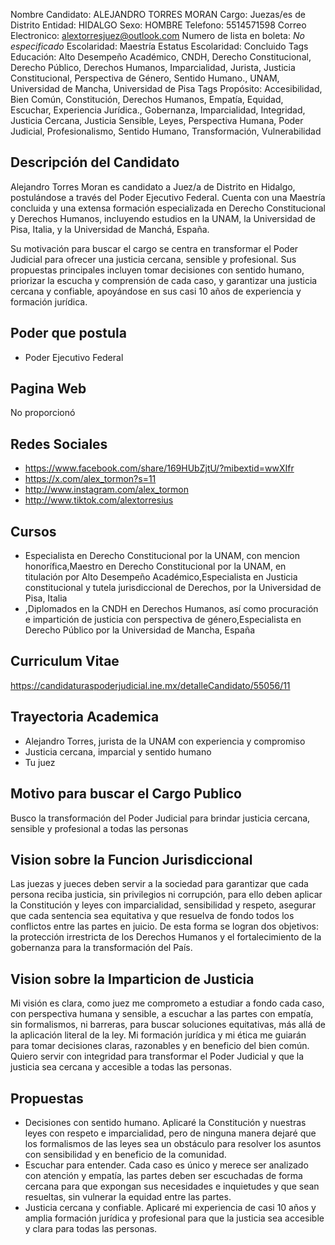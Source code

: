 Nombre Candidato: ALEJANDRO TORRES MORAN
Cargo: Juezas/es de Distrito
Entidad: HIDALGO
Sexo: HOMBRE
Telefono: 5514571598
Correo Electronico: alextorresjuez@outlook.com
Numero de lista en boleta: *No especificado*
Escolaridad: Maestría
Estatus Escolaridad: Concluido
Tags Educación: Alto Desempeño Académico, CNDH, Derecho Constitucional, Derecho Público, Derechos Humanos, Imparcialidad, Jurista, Justicia Constitucional, Perspectiva de Género, Sentido Humano., UNAM, Universidad de Mancha, Universidad de Pisa
Tags Propósito: Accesibilidad, Bien Común, Constitución, Derechos Humanos, Empatía, Equidad, Escuchar, Experiencia Jurídica., Gobernanza, Imparcialidad, Integridad, Justicia Cercana, Justicia Sensible, Leyes, Perspectiva Humana, Poder Judicial, Profesionalismo, Sentido Humano, Transformación, Vulnerabilidad


## Descripción del Candidato 

Alejandro Torres Moran es candidato a Juez/a de Distrito en Hidalgo, postulándose a través del Poder Ejecutivo Federal. Cuenta con una Maestría concluida y una extensa formación especializada en Derecho Constitucional y Derechos Humanos, incluyendo estudios en la UNAM, la Universidad de Pisa, Italia, y la Universidad de Manchá, España.

Su motivación para buscar el cargo se centra en transformar el Poder Judicial para ofrecer una justicia cercana, sensible y profesional. Sus propuestas principales incluyen tomar decisiones con sentido humano, priorizar la escucha y comprensión de cada caso, y garantizar una justicia cercana y confiable, apoyándose en sus casi 10 años de experiencia y formación jurídica.


## Poder que postula

- Poder Ejecutivo Federal


## Pagina Web

No proporcionó


## Redes Sociales

- https://www.facebook.com/share/169HUbZjtU/?mibextid=wwXIfr
- https://x.com/alex_tormon?s=11
- http://www.instagram.com/alex_tormon
- http://www.tiktok.com/alextorresius


## Cursos

- Especialista en Derecho Constitucional por la UNAM, con mencion honorífica,Maestro en Derecho Constitucional por la UNAM, en titulación por Alto Desempeño Académico,Especialista en Justicia constitucional y tutela jurisdiccional de Derechos, por la Universidad de Pisa, Italia
- ,Diplomados en la CNDH en Derechos Humanos, así como procuración e impartición de justicia con perspectiva de género,Especialista en Derecho Público   por la Universidad de Mancha, España


## Curriculum Vitae

https://candidaturaspoderjudicial.ine.mx/detalleCandidato/55056/11


## Trayectoria Academica

- Alejandro Torres, jurista de la UNAM con experiencia y compromiso
- Justicia cercana, imparcial y sentido humano
- Tu juez


## Motivo para buscar el Cargo Publico

Busco la transformación del Poder Judicial para brindar justicia cercana, sensible y profesional a todas las personas


## Vision sobre la Funcion Jurisdiccional

Las juezas y jueces deben servir a la sociedad para garantizar que cada persona reciba justicia, sin privilegios ni corrupción, para ello deben aplicar la Constitución y leyes con imparcialidad, sensibilidad y respeto, asegurar que cada sentencia sea equitativa y que resuelva de fondo todos los conflictos entre las partes en juicio. De esta forma se logran dos objetivos: la protección irrestricta de los Derechos Humanos y el fortalecimiento de la gobernanza para la transformación del País.


## Vision sobre la Imparticion de Justicia

Mi visión es clara, como juez me comprometo a estudiar a fondo cada caso, con perspectiva humana y sensible, a escuchar a las partes con empatía, sin formalismos, ni barreras, para buscar soluciones equitativas, más allá de la aplicación literal de la ley. Mi formación jurídica y mi ética me guiarán para tomar decisiones claras, razonables y en beneficio del bien común. Quiero servir con integridad para transformar el Poder Judicial y que la justicia sea cercana y accesible a todas las personas.


## Propuestas

- Decisiones con sentido humano. Aplicaré la Constitución y nuestras leyes con respeto e imparcialidad, pero de ninguna manera dejaré que los formalismos de las leyes sea un obstáculo para resolver los asuntos con sensibilidad y en beneficio de la comunidad.
- Escuchar para entender. Cada caso es único y merece ser analizado con atención y empatía, las partes deben ser escuchadas de forma cercana para que expongan sus necesidades e inquietudes y que sean resueltas, sin vulnerar la equidad entre las partes.
- Justicia cercana y confiable. Aplicaré mi experiencia de casi 10 años y amplia formación jurídica y profesional para que la justicia sea accesible y clara para todas las personas.

